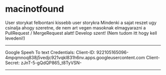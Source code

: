 # macinotfound

User storykat felbontani kissebb user storykra
Mindenki a sajat reszet ugy csinalja ahogy szeretne, de nem art vegen masoknak elmagyarazni a PullRequest / MergeRequest alatt!
Develop szent! (Nem tudom itt hogy kell levedeni!)

_____________________________________________________
Google Speeh To text Credentials:
Client-ID: 
922105165096-4mpqmnoq838j5vedjc921vqkl831h6nv.apps.googleusercontent.com
Client-Secret:
zJnT-5-gQdQP865_t8TyVSN-

_____________________________________________________